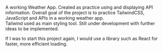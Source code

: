 A working Weather App.
Created as practice using and displaying API information. 
Overall goal of the project is to practice TailwindCSS, JavaScript and APIs in a working weather app.  
Tailwind used as main styling tool.
Still under development with further ideas to be implemented.

If I was to start this project again, I would use a library such as React for faster, more efficient loading.

